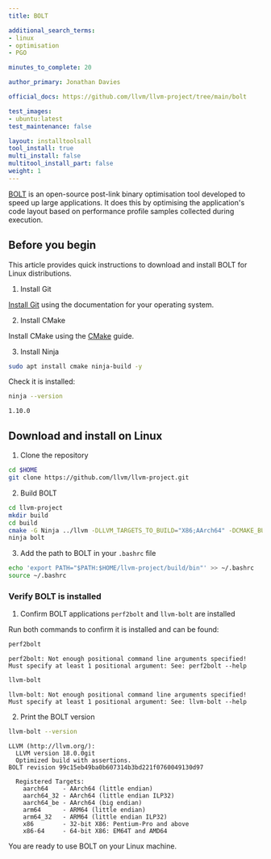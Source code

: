 ```yaml
---
title: BOLT

additional_search_terms:
- linux
- optimisation
- PGO

minutes_to_complete: 20

author_primary: Jonathan Davies

official_docs: https://github.com/llvm/llvm-project/tree/main/bolt

test_images:
- ubuntu:latest
test_maintenance: false

layout: installtoolsall
tool_install: true
multi_install: false
multitool_install_part: false
weight: 1
---
```


[BOLT](https://github.com/llvm/llvm-project/tree/main/bolt) is an open-source post-link binary optimisation tool developed to speed up large applications. It does this by optimising the application's code layout based on performance profile samples collected during execution.

## Before you begin

This article provides quick instructions to download and install BOLT for Linux distributions.

1. Install Git

[Install Git](https://git-scm.com/book/en/v2/Getting-Started-Installing-Git) using the documentation for your operating system.

2. Install CMake

Install CMake using the [CMake](/install-guides/cmake) guide.

3. Install Ninja

```bash { target="ubuntu:latest" }
sudo apt install cmake ninja-build -y
```

Check it is installed:

```bash { target="ubuntu:latest" }
ninja --version
```

```output
1.10.0
```

## Download and install on Linux

1. Clone the repository

```bash { target="ubuntu:latest" }
cd $HOME
git clone https://github.com/llvm/llvm-project.git
```

2. Build BOLT
```bash { target="ubuntu:latest" }
cd llvm-project
mkdir build
cd build
cmake -G Ninja ../llvm -DLLVM_TARGETS_TO_BUILD="X86;AArch64" -DCMAKE_BUILD_TYPE=Release -DLLVM_ENABLE_ASSERTIONS=ON -DLLVM_ENABLE_PROJECTS="bolt"
ninja bolt
```

3. Add the path to BOLT in your `.bashrc` file

```bash { target="ubuntu:latest" }
echo 'export PATH="$PATH:$HOME/llvm-project/build/bin"' >> ~/.bashrc
source ~/.bashrc
```

### Verify BOLT is installed

1. Confirm BOLT applications `perf2bolt` and `llvm-bolt` are installed

Run both commands to confirm it is installed and can be found:

```bash { target="ubuntu:latest" } 
perf2bolt
```

```output
perf2bolt: Not enough positional command line arguments specified!
Must specify at least 1 positional argument: See: perf2bolt --help
```

```bash { target="ubuntu:latest" } 
llvm-bolt
```

```output
llvm-bolt: Not enough positional command line arguments specified!
Must specify at least 1 positional argument: See: llvm-bolt --help
```

2. Print the BOLT version

```bash { target="ubuntu:latest" } 
llvm-bolt --version
```

```output
LLVM (http://llvm.org/):
  LLVM version 18.0.0git
  Optimized build with assertions.
BOLT revision 99c15eb49ba0b607314b3bd221f0760049130d97

  Registered Targets:
    aarch64    - AArch64 (little endian)
    aarch64_32 - AArch64 (little endian ILP32)
    aarch64_be - AArch64 (big endian)
    arm64      - ARM64 (little endian)
    arm64_32   - ARM64 (little endian ILP32)
    x86        - 32-bit X86: Pentium-Pro and above
    x86-64     - 64-bit X86: EM64T and AMD64
```

You are ready to use BOLT on your Linux machine.

